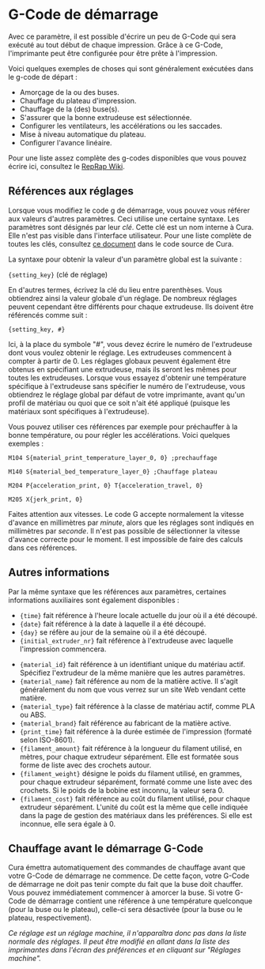 G-Code de démarrage
====
Avec ce paramètre, il est possible d'écrire un peu de G-Code qui sera exécuté au tout début de chaque impression. Grâce à ce G-Code, l'imprimante peut être configurée pour être prête à l'impression.

Voici quelques exemples de choses qui sont généralement exécutées dans le g-code de départ :
* Amorçage de la ou des buses.
* Chauffage du plateau d'impression.
* Chauffage de la (des) buse(s).
* S'assurer que la bonne extrudeuse est sélectionnée.
* Configurer les ventilateurs, les accélérations ou les saccades.
* Mise à niveau automatique du plateau.
* Configurer l'avance linéaire.

Pour une liste assez complète des g-codes disponibles que vous pouvez écrire ici, consultez le [RepRap Wiki](https://reprap.org/wiki/G-code).

Références aux réglages
----
Lorsque vous modifiez le code g de démarrage, vous pouvez vous référer aux valeurs d'autres paramètres. Ceci utilise une certaine syntaxe. Les paramètres sont désignés par leur *clé*. Cette clé est un nom interne à Cura. Elle n'est pas visible dans l'interface utilisateur. Pour une liste complète de toutes les clés, consultez [ce document](https://github.com/Ultimaker/Cura/blob/master/resources/definitions/fdmprinter.def.json) dans le code source de Cura.

La syntaxe pour obtenir la valeur d'un paramètre global est la suivante :

`{setting_key}` (clé de réglage)

En d'autres termes, écrivez la clé du lieu entre parenthèses. Vous obtiendrez ainsi la valeur globale d'un réglage. De nombreux réglages peuvent cependant être différents pour chaque extrudeuse. Ils doivent être référencés comme suit :

`{setting_key, #}`

Ici, à la place du symbole "#", vous devez écrire le numéro de l'extrudeuse dont vous voulez obtenir le réglage. Les extrudeuses commencent à compter à partir de 0. Les réglages globaux peuvent également être obtenus en spécifiant une extrudeuse, mais ils seront les mêmes pour toutes les extrudeuses. Lorsque vous essayez d'obtenir une température spécifique à l'extrudeuse sans spécifier le numéro de l'extrudeuse, vous obtiendrez le réglage global par défaut de votre imprimante, avant qu'un profil de matériau ou quoi que ce soit n'ait été appliqué (puisque les matériaux sont spécifiques à l'extrudeuse).

Vous pouvez utiliser ces références par exemple pour préchauffer à la bonne température, ou pour régler les accélérations. Voici quelques exemples :

`M104 S{material_print_temperature_layer_0, 0} ;prechauffage`

`M140 S{material_bed_temperature_layer_0} ;Chauffage plateau`

`M204 P{acceleration_print, 0} T{acceleration_travel, 0}`

`M205 X{jerk_print, 0}`

Faites attention aux vitesses. Le code G accepte normalement la vitesse d'avance en millimètres par *minute*, alors que les réglages sont indiqués en millimètres par *seconde*. Il n'est pas possible de sélectionner la vitesse d'avance correcte pour le moment. Il est impossible de faire des calculs dans ces références.

Autres informations
----
Par la même syntaxe que les références aux paramètres, certaines informations auxiliaires sont également disponibles :

* `{time}` fait référence à l'heure locale actuelle du jour où il a été découpé.
* `{date}` fait référence à la date à laquelle il a été découpé.
* `{day}` se réfère au jour de la semaine où il a été découpé.
* `{initial_extruder_nr}` fait référence à l'extrudeuse avec laquelle l'impression commencera.
<!--if cura_version>=4.12-->
* `{material_id}` fait référence à un identifiant unique du matériau actif. Spécifiez l'extrudeur de la même manière que les autres paramètres.
* `{material_name}` fait référence au nom de la matière active. Il s'agit généralement du nom que vous verrez sur un site Web vendant cette matière.
* `{material_type}` fait référence à la classe de matériau actif, comme PLA ou ABS.
* `{material_brand}` fait référence au fabricant de la matière active.
* `{print_time}` fait référence à la durée estimée de l'impression (formaté selon ISO-8601).
* `{filament_amount}` fait référence à la longueur du filament utilisé, en mètres, pour chaque extrudeur séparément. Elle est formatée sous forme de liste avec des crochets autour.
* `{filament_weight}` désigne le poids du filament utilisé, en grammes, pour chaque extrudeur séparément, formaté comme une liste avec des crochets. Si le poids de la bobine est inconnu, la valeur sera 0.
* `{filament_cost}` fait référence au coût du filament utilisé, pour chaque extrudeur séparément. L'unité du coût est la même que celle indiquée dans la page de gestion des matériaux dans les préférences. Si elle est inconnue, elle sera égale à 0.
<!--endif-->

Chauffage avant le démarrage G-Code
----
Cura émettra automatiquement des commandes de chauffage avant que votre G-Code de démarrage ne commence. De cette façon, votre G-Code de démarrage ne doit pas tenir compte du fait que la buse doit chauffer. Vous pouvez immédiatement commencer à amorcer la buse. Si votre  G-Code de démarrage contient une référence à une température quelconque (pour la buse ou le plateau), celle-ci sera désactivée (pour la buse ou le plateau, respectivement).

*Ce réglage est un réglage machine, il n'apparaîtra donc pas dans la liste normale des réglages. Il peut être modifié en allant dans la liste des imprimantes dans l'écran des préférences et en cliquant sur "Réglages machine".*

